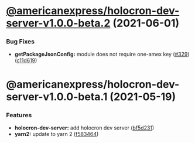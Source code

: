 # [@americanexpress/holocron-dev-server-v1.0.0-beta.2](https://github.com/americanexpress/one-app-cli/compare/@americanexpress/holocron-dev-server-v1.0.0-beta.1...@americanexpress/holocron-dev-server-v1.0.0-beta.2) (2021-06-01)


### Bug Fixes

* **getPackageJsonConfig:** module does not require one-amex key ([#329](https://github.com/americanexpress/one-app-cli/issues/329)) ([c11d619](https://github.com/americanexpress/one-app-cli/commit/c11d619dac9e23dc93b24818322cf4081ca1335d))

# @americanexpress/holocron-dev-server-v1.0.0-beta.1 (2021-05-19)


### Features

* **holocron-dev-server:** add holocron dev server ([bf5d231](https://github.com/americanexpress/one-app-cli/commit/bf5d231c2c50c8ca2db4152e13d13eee0c149589))
* **yarn2:** update to yarn 2 ([f583464](https://github.com/americanexpress/one-app-cli/commit/f5834648f059cfa5297164b2f3636f963f9a1a6e))
